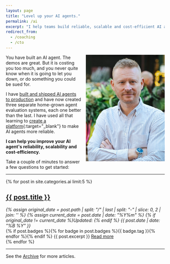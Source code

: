 ```yaml
---
layout: page
title: "Level up your AI agents."
permalink: /ai
excerpt: "I help teams build reliable, scalable and cost-efficient AI agents."
redirect_from:
  - /coaching
  - /cto
---
```


<img alt='Chris Parsons' src='/assets/img/chris-headshot-full.jpg' class='rounded-lg' style='margin: 0 0 1em 1em; float: right; width: 50%; max-width: 250px;'/>

You have built an AI agent. The demos are great. But it is costing you too much, and you never quite know when it is going to let you down, or do something you could be sued for.

I have [built and shipped AI agents to production](/how-to-build-a-robust-llm-application/) and have now created three separate home-grown agent evaluation systems, each one better than the last. I have used all that learning to [create a platform](https://kaijo.ai/?utm_source=chrisdp&utm_medium=website&utm_campaign=ai){:target="_blank"} to make AI agents more reliable.

__I can help you improve your AI agent's reliability, scalability and cost-efficiency.__

Take a couple of minutes to answer a few questions to get started:

<div class="rm-area-embed-services"></div>
<!--more-->

<hr/>

{% for post in site.categories.ai limit:5 %}
   <div class="post-preview py-4">
   <h2><a href="{{ site.baseurl }}{{ post.url }}">{{ post.title }}</a></h2>

   <div style='font-style: italic' class="pb-1 post-date">
   {% assign original_date = post.path | split: "/" | last | split: "-" | slice: 0, 2 | join: '' %}
   {% assign current_date = post.date | date: "%Y%m" %}
   {% if original_date != current_date %}Updated: {% endif %}
   {{ post.date | date: "%B %Y" }}
   </div>
   {% if post.badges %}{% for badge in post.badges %}<span class="badge badge-{{ badge.type }}">{{ badge.tag }}</span>{% endfor %}{% endif %}
   {{ post.excerpt }}
   <a class='underline' href="{{ site.baseurl }}{{ post.url }}">Read more</a>
   </div>
{% endfor %}

<hr>

See the <a href="{{ site.baseurl }}/all/">Archive</a> for more articles. 

<script async data-uid="dadc23073e" src="https://chrismdp.kit.com/dadc23073e/index.js"></script>

<br/>